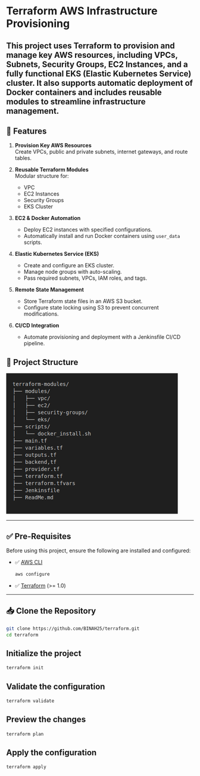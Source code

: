 # Terraform AWS Infrastructure Provisioning

This project uses **Terraform** to provision and manage key AWS resources, including **VPCs**, **Subnets**, **Security Groups**, **EC2 Instances**, and a fully functional **EKS (Elastic Kubernetes Service)** cluster. It also supports automatic deployment of **Docker containers** and includes reusable modules to streamline infrastructure management.
---

## 🚀 Features

1. **Provision Key AWS Resources**  
   Create VPCs, public and private subnets, internet gateways, and route tables.

2. **Reusable Terraform Modules**  
   Modular structure for:
   - VPC
   - EC2 Instances
   - Security Groups
   - EKS Cluster

3. **EC2 & Docker Automation**  
   - Deploy EC2 instances with specified configurations.
   - Automatically install and run Docker containers using `user_data` scripts.

4. **Elastic Kubernetes Service (EKS)**  
   - Create and configure an EKS cluster.
   - Manage node groups with auto-scaling.
   - Pass required subnets, VPCs, IAM roles, and tags.

5. **Remote State Management**  
   - Store Terraform state files in an AWS S3 bucket.
   - Configure state locking using S3 to prevent concurrent modifications.

6. **CI/CD Integration**  
   - Automate provisioning and deployment with a Jenkinsfile CI/CD pipeline.


## 📁 Project Structure

![alt text](image.png)

---

## ✅ Pre-Requisites

Before using this project, ensure the following are installed and configured:

- ✅ [AWS CLI](https://docs.aws.amazon.com/cli/latest/userguide/getting-started-install.html)
    ```bash
    aws configure
    ```
- ✅ [Terraform](https://developer.hashicorp.com/terraform/downloads) (>= 1.0)

---

## 📥 Clone the Repository

```bash
git clone https://github.com/BINAH25/terraform.git
cd terraform
```

## Initialize the project

```bash
terraform init
```
## Validate the configuration

```bash
terraform validate

```
## Preview the changes

```bash
terraform plan

```
## Apply the configuration

```bash
terraform apply

```
